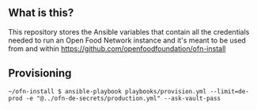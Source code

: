## What is this?
This repository stores the Ansible variables that contain all the credentials needed to run an Open Food Network instance and it's meant to be used from and within https://github.com/openfoodfoundation/ofn-install
## Provisioning
```shell
~/ofn-install $ ansible-playbook playbooks/provision.yml --limit=de-prod -e "@../ofn-de-secrets/production.yml" --ask-vault-pass
```
